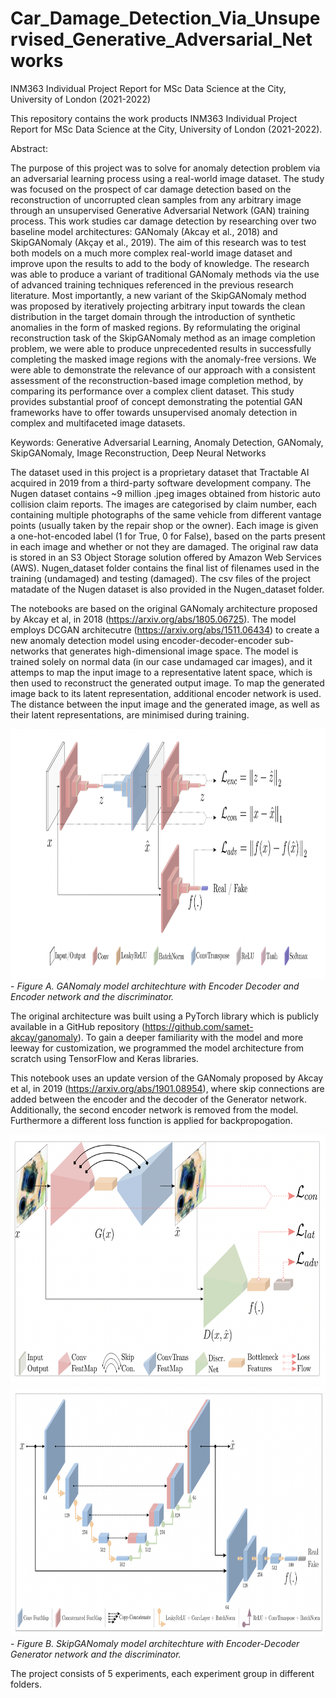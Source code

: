 # Car_Damage_Detection_Via_Unsupervised_Generative_Adversarial_Networks
INM363 Individual Project Report for MSc Data Science at the City, University of London (2021-2022)

This repository contains the work products INM363 Individual Project Report for MSc Data Science at the City, University of London (2021-2022).

Abstract: 

The purpose of this project was to solve for anomaly detection problem via an adversarial learning process using a real-world image dataset. The study was focused on the prospect of car damage detection based on the reconstruction of uncorrupted clean samples from any arbitrary image through an unsupervised Generative Adversarial Network (GAN) training process. This work studies car damage detection by researching over two baseline model architectures: GANomaly (Akcay et al., 2018) and SkipGANomaly (Akçay et al., 2019). The aim of this research was to test both models on a much more complex real-world image dataset and improve upon the results to add to the body of knowledge. The research was able to produce a variant of traditional GANomaly methods via the use of advanced training techniques referenced in the previous research literature. Most importantly, a new variant of the SkipGANomaly method was proposed by iteratively projecting arbitrary input towards the clean distribution in the target domain through the introduction of synthetic anomalies in the form of masked regions. By reformulating the original reconstruction task of the SkipGANomaly method as an image completion problem, we were able to produce unprecedented results in successfully completing the masked image regions with the anomaly-free versions. We were able to demonstrate the relevance of our approach with a consistent assessment of the reconstruction-based image completion method, by comparing its performance over a complex client dataset. This study provides substantial proof of concept demonstrating the potential GAN frameworks have to offer towards unsupervised anomaly detection in complex and multifaceted image datasets. 

Keywords: Generative Adversarial Learning, Anomaly Detection, GANomaly, SkipGANomaly, Image Reconstruction, Deep Neural Networks

The dataset used in this project is a proprietary dataset that Tractable AI acquired in 2019 from a third-party software development company. The Nugen dataset contains ~9 million .jpeg images obtained from historic auto collision claim reports. The images are categorised by claim number, each containing multiple photographs of the same vehicle from different vantage points (usually taken by the repair shop or the owner). Each image is given a one-hot-encoded label (1 for True, 0 for False), based on the parts present in each image and whether or not they are damaged. The original raw data is stored in an S3 Object Storage solution offered by Amazon Web Services (AWS). Nugen_dataset folder contains the final list of filenames used in the training (undamaged) and testing (damaged). The csv files of the project matadate of the Nugen dataset is also provided in the Nugen_dataset folder. 


The notebooks are based on the original GANomaly architecture proposed by Akcay et al, in 2018 (https://arxiv.org/abs/1805.06725). The model employs DCGAN architecutre (https://arxiv.org/abs/1511.06434) to create a new anomaly detection model using encoder-decoder-encoder sub-networks that generates high-dimensional image space. The model is trained solely on normal data (in our case undamaged car images), and it attemps to map the input image to a representative latent space, which is then used to reconstruct the generated output image. To map the generated image back to its latent representation, additional encoder network is used. The distance between the input image and the generated image, as well as their latent representations, are minimised during training.

<img src="model_figures_png/GANomaly.png" width="800" height="400">
- <i>Figure A. GANomaly model architechture with Encoder Decoder and Encoder network and the discriminator. </i>
    
The original architecture was built using a PyTorch library which is publicly available in a GitHub repository (https://github.com/samet-akcay/ganomaly). To gain a deeper familiarity with the model and more leeway for customization, we programmed the model architecture from scratch using TensorFlow and Keras libraries.

This notebook uses an update version of the GANomaly proposed by Akcay et al, in 2019 (https://arxiv.org/abs/1901.08954), where skip connections are added between the encoder and the decoder of the Generator network. Additionally, the second encoder network is removed from the model. Furthermore a different loss function is applied for backpropogation. 

<img src="model_figures_png/SkipGANomaly.png" width="800" height="400">
<img src="model_figures_png/SkipGANomaly2.png" width="800" height="400">
- <i>Figure B. SkipGANomaly model architechture with Encoder-Decoder Generator network and the discriminator. </i>

The project consists of 5 experiments, each experiment group in different folders. 


